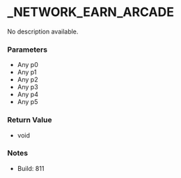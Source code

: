 # _NETWORK_EARN_ARCADE

No description available.

### Parameters
* Any p0
* Any p1
* Any p2
* Any p3
* Any p4
* Any p5

### Return Value
* void

### Notes
* Build: 811

